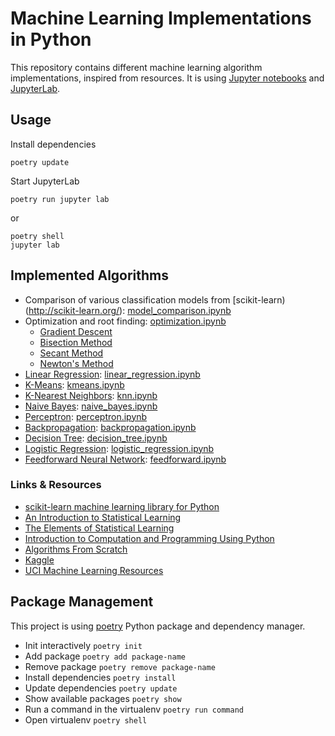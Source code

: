 # Machine Learning Implementations in Python

This repository contains different machine learning algorithm implementations, inspired from resources. It is
using [Jupyter notebooks](https://jupyter.org/) and [JupyterLab](http://jupyterlab.io/).

## Usage

Install dependencies

    poetry update

Start JupyterLab

    poetry run jupyter lab

or

    poetry shell
    jupyter lab

## Implemented Algorithms

- Comparison of various classification models from [scikit-learn)(http://scikit-learn.org/): [model_comparison.ipynb](./model_comparison.ipynb)
- Optimization and root finding: [optimization.ipynb](./optimization.ipynb)
  - [Gradient Descent](https://en.wikipedia.org/wiki/Gradient_descent)
  - [Bisection Method](https://en.wikipedia.org/wiki/Bisection_method)
  - [Secant Method](https://en.wikipedia.org/wiki/Secant_method)
  - [Newton's Method](https://en.wikipedia.org/wiki/Newton%27s_method)
- [Linear Regression](https://en.wikipedia.org/wiki/Linear_regression): [linear_regression.ipynb](./linear_regression.ipynb)
- [K-Means](https://en.wikipedia.org/wiki/K-means_clustering): [kmeans.ipynb](./kmeans.ipynb)
- [K-Nearest Neighbors](https://en.wikipedia.org/wiki/K-nearest_neighbors_algorithm):  [knn.ipynb](./knn.ipynb)
- [Naive Bayes](https://en.wikipedia.org/wiki/Naive_Bayes_classifier):  [naive_bayes.ipynb](./naive_bayes.ipynb)
- [Perceptron](https://en.wikipedia.org/wiki/Perceptron):  [perceptron.ipynb](./perceptron.ipynb)
- [Backpropagation](https://en.wikipedia.org/wiki/Backpropagation):  [backpropagation.ipynb](./backpropagation.ipynb)
- [Decision Tree](https://en.wikipedia.org/wiki/Decision_tree):  [decision_tree.ipynb](./decision_tree.ipynb)
- [Logistic Regression](https://en.wikipedia.org/wiki/Logistic_regression):  [logistic_regression.ipynb](./logistic_regression.ipynb)
- [Feedforward Neural Network](https://en.wikipedia.org/wiki/Feedforward_neural_network):  [feedforward.ipynb](./feedforward.ipynb)

### Links & Resources

- [scikit-learn machine learning library for Python](http://scikit-learn.org/)
- [An Introduction to Statistical Learning](http://www-bcf.usc.edu/~gareth/ISL/)
- [The Elements of Statistical Learning](http://web.stanford.edu/~hastie/ElemStatLearn/)
- [Introduction to Computation and Programming Using Python](https://mitpress.mit.edu/books/introduction-computation-and-programming-using-python-1)
- [Algorithms From Scratch](http://machinelearningmastery.com/category/algorithms-from-scratch/)
- [Kaggle](https://www.kaggle.com/)
- [UCI Machine Learning Resources](https://archive.ics.uci.edu/ml/index.php)

## Package Management

This project is using [poetry](https://python-poetry.org/) Python package and dependency manager.

- Init interactively `poetry init`
- Add package `poetry add package-name`
- Remove package `poetry remove package-name`
- Install dependencies `poetry install`
- Update dependencies `poetry update`
- Show available packages `poetry show`
- Run a command in the virtualenv `poetry run command`
- Open virtualenv `poetry shell`

